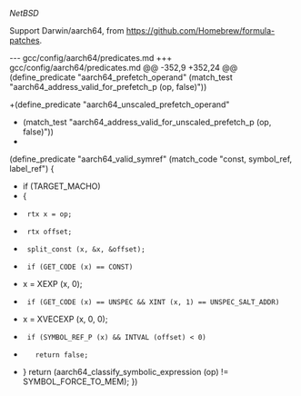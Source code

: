 $NetBSD$

Support Darwin/aarch64, from https://github.com/Homebrew/formula-patches.

--- gcc/config/aarch64/predicates.md
+++ gcc/config/aarch64/predicates.md
@@ -352,9 +352,24 @@
 (define_predicate "aarch64_prefetch_operand"
   (match_test "aarch64_address_valid_for_prefetch_p (op, false)"))

+(define_predicate "aarch64_unscaled_prefetch_operand"
+  (match_test "aarch64_address_valid_for_unscaled_prefetch_p (op, false)"))
+
 (define_predicate "aarch64_valid_symref"
   (match_code "const, symbol_ref, label_ref")
 {
+  if (TARGET_MACHO)
+    {
+      rtx x = op;
+      rtx offset;
+      split_const (x, &x, &offset);
+      if (GET_CODE (x) == CONST)
+	x = XEXP (x, 0);
+      if (GET_CODE (x) == UNSPEC && XINT (x, 1) == UNSPEC_SALT_ADDR)
+	x = XVECEXP (x, 0, 0);
+      if (SYMBOL_REF_P (x) && INTVAL (offset) < 0)
+        return false;
+    }
   return (aarch64_classify_symbolic_expression (op)
 	  != SYMBOL_FORCE_TO_MEM);
 })
